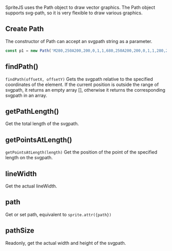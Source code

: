 SpriteJS uses the Path object to draw vector graphics. The Path object supports svg-path, so it is very flexible to draw various graphics.

## Create Path

The constructor of Path can accept an svgpath string as a parameter.

```js
const p1 = new Path('M280,250A200,200,0,1,1,680,250A200,200,0,1,1,280,250Z')
```

## findPath()

`findPath(offsetX, offsetY)` Gets the svgpath relative to the specified coordinates of the element. If the current position is outside the range of svgpath, it returns an empty array [], otherwise it returns the corresponding svgpath in an array.

## getPathLength()

Get the total length of the svgpath.

## getPointsAtLength()

`getPointsAtLength(length)` Get the position of the point of the specified length on the svgpath.

## lineWidth

Get the actual lineWidth.

## path

Get or set path, equivalent to `sprite.attr({path})`

## pathSize

Readonly, get the actual width and height of the svgpath.
